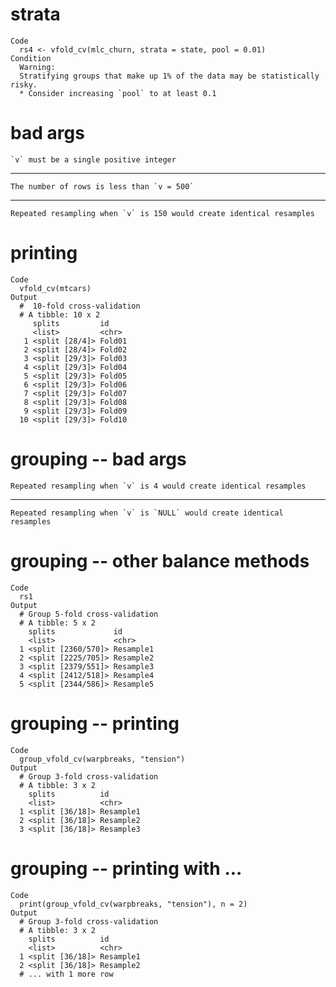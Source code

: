 # strata

    Code
      rs4 <- vfold_cv(mlc_churn, strata = state, pool = 0.01)
    Condition
      Warning:
      Stratifying groups that make up 1% of the data may be statistically risky.
      * Consider increasing `pool` to at least 0.1

# bad args

    `v` must be a single positive integer

---

    The number of rows is less than `v = 500`

---

    Repeated resampling when `v` is 150 would create identical resamples

# printing

    Code
      vfold_cv(mtcars)
    Output
      #  10-fold cross-validation 
      # A tibble: 10 x 2
         splits         id    
         <list>         <chr> 
       1 <split [28/4]> Fold01
       2 <split [28/4]> Fold02
       3 <split [29/3]> Fold03
       4 <split [29/3]> Fold04
       5 <split [29/3]> Fold05
       6 <split [29/3]> Fold06
       7 <split [29/3]> Fold07
       8 <split [29/3]> Fold08
       9 <split [29/3]> Fold09
      10 <split [29/3]> Fold10

# grouping -- bad args

    Repeated resampling when `v` is 4 would create identical resamples

---

    Repeated resampling when `v` is `NULL` would create identical resamples

# grouping -- other balance methods

    Code
      rs1
    Output
      # Group 5-fold cross-validation 
      # A tibble: 5 x 2
        splits             id       
        <list>             <chr>    
      1 <split [2360/570]> Resample1
      2 <split [2225/705]> Resample2
      3 <split [2379/551]> Resample3
      4 <split [2412/518]> Resample4
      5 <split [2344/586]> Resample5

# grouping -- printing

    Code
      group_vfold_cv(warpbreaks, "tension")
    Output
      # Group 3-fold cross-validation 
      # A tibble: 3 x 2
        splits          id       
        <list>          <chr>    
      1 <split [36/18]> Resample1
      2 <split [36/18]> Resample2
      3 <split [36/18]> Resample3

# grouping -- printing with ...

    Code
      print(group_vfold_cv(warpbreaks, "tension"), n = 2)
    Output
      # Group 3-fold cross-validation 
      # A tibble: 3 x 2
        splits          id       
        <list>          <chr>    
      1 <split [36/18]> Resample1
      2 <split [36/18]> Resample2
      # ... with 1 more row

